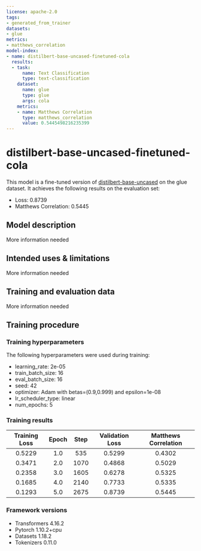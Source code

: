 ```yaml
---
license: apache-2.0
tags:
- generated_from_trainer
datasets:
- glue
metrics:
- matthews_correlation
model-index:
- name: distilbert-base-uncased-finetuned-cola
  results:
  - task:
      name: Text Classification
      type: text-classification
    dataset:
      name: glue
      type: glue
      args: cola
    metrics:
    - name: Matthews Correlation
      type: matthews_correlation
      value: 0.5445498216235399
---
```


<!-- This model card has been generated automatically according to the information the Trainer had access to. You
should probably proofread and complete it, then remove this comment. -->

# distilbert-base-uncased-finetuned-cola

This model is a fine-tuned version of [distilbert-base-uncased](https://huggingface.co/distilbert-base-uncased) on the glue dataset.
It achieves the following results on the evaluation set:
- Loss: 0.8739
- Matthews Correlation: 0.5445

## Model description

More information needed

## Intended uses & limitations

More information needed

## Training and evaluation data

More information needed

## Training procedure

### Training hyperparameters

The following hyperparameters were used during training:
- learning_rate: 2e-05
- train_batch_size: 16
- eval_batch_size: 16
- seed: 42
- optimizer: Adam with betas=(0.9,0.999) and epsilon=1e-08
- lr_scheduler_type: linear
- num_epochs: 5

### Training results

| Training Loss | Epoch | Step | Validation Loss | Matthews Correlation |
|:-------------:|:-----:|:----:|:---------------:|:--------------------:|
| 0.5229        | 1.0   | 535  | 0.5299          | 0.4302               |
| 0.3471        | 2.0   | 1070 | 0.4868          | 0.5029               |
| 0.2358        | 3.0   | 1605 | 0.6278          | 0.5325               |
| 0.1685        | 4.0   | 2140 | 0.7733          | 0.5335               |
| 0.1293        | 5.0   | 2675 | 0.8739          | 0.5445               |


### Framework versions

- Transformers 4.16.2
- Pytorch 1.10.2+cpu
- Datasets 1.18.2
- Tokenizers 0.11.0
